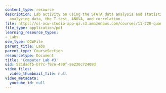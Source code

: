 ```yaml
---
content_type: resource
description: Lab activity on using the STATA data analysis and statistical software,
  analyzing data, the T-test, ANOVA, and correlation.
file: https://ol-ocw-studio-app-qa.s3.amazonaws.com/courses/11-220-quantitative-reasoning-statistical-methods-for-planners-i-spring-2009/521dadf5b77cf97e490f8e230c72409d_MIT11_220s09_Lab03_Apr3.pdf
file_type: application/pdf
learning_resource_types:
- Labs
ocw_type: OCWFile
parent_title: Labs
parent_type: CourseSection
resourcetype: Document
title: 'Computer Lab #3'
uid: 521dadf5-b77c-f97e-490f-8e230c72409d
video_files:
  video_thumbnail_file: null
video_metadata:
  youtube_id: null
---
```

